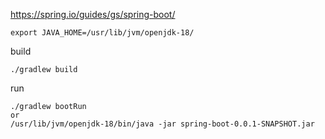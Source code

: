 https://spring.io/guides/gs/spring-boot/

```
export JAVA_HOME=/usr/lib/jvm/openjdk-18/
```

build
```
./gradlew build
```

run
```
./gradlew bootRun
or
/usr/lib/jvm/openjdk-18/bin/java -jar spring-boot-0.0.1-SNAPSHOT.jar
```



